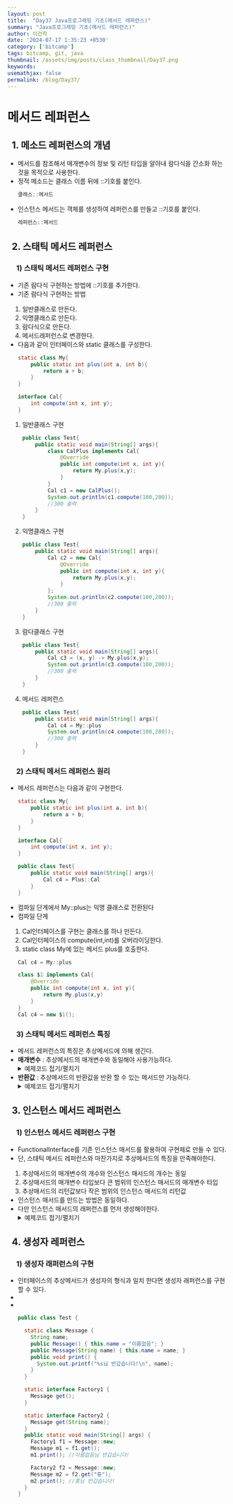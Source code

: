 ```yaml
---
layout: post
title:  "Day37 Java프로그래밍 기초(메서드 레퍼런스)"
summary: "Java프로그래밍 기초(메서드 레퍼런스)"
author: 이건학
date: '2024-07-17 1:35:23 +0530'
category: ['bitcamp']
tags: bitcamp, git, java
thumbnail: /assets/img/posts/class_thumbnail/Day37.png
keywords: 
usemathjax: false
permalink: /blog/Day37/
---
```


<h1> 메서드 레퍼런스 </h1>
<h2 style="margin-left: 10px;"> 1. 메소드 레퍼런스의 개념</h2>
<ul>
<li>메서드를 참조해서 매개변수의 정보 및 리턴 타입을 알아내 람다식을 간소화 하는 것을 목적으로 사용한다.</li>
<li>정적 메소드는 클래스 이름 뒤에 ::기호를 붙인다.</li>

```java
클래스::메서드
```
<li>인스턴스 메서드는 객체를 생성하여 레퍼런스를 만들고 ::기호를 붙인다.</li>

```java
레퍼런스::메서드
```
</ul>
<h2 style="margin-left: 10px;"> 2. 스태틱 메서드 레퍼런스</h2>
<h3 style="margin-left: 20px;"> 1) 스태틱 메서드 레퍼런스 구현 </h3>
<ul>
<li> 기존 람다식 구현하는 방법에 ::기호를 추가한다.</li>
<li> 기존 람다식 구현하는 방법</li>
<ol style="padding-left: 10px;">
<li>일반클래스로 만든다.</li>
<li>익명클래스로 만든다.</li>
<li>람다식으로 만든다.</li>
<li>메서드레퍼런스로 변경한다.</li>
</ol>
<li> 다음과 같이 인터페이스와 static 클래스를 구성한다.</li>

```java
static class My{
    public static int plus(int a, int b){
        return a + b;
    }
}

interface Cal{
    int compute(int x, int y);
}
```
<ol style="padding-left: 10px;">
<li> 일반클래스 구현</li>

```java
public class Test{
    public static void main(String[] args){
        class CalPlus implements Cal{
            @Override
            public int compute(int x, int y){
                return My.plus(x,y);
            }
        }
        Cal c1 = new CalPlus();
        System.out.println(c1.compute(100,200));
        //300 출력
    }
}
```
<li> 익명클래스 구현</li>

```java
public class Test{
    public static void main(String[] args){
        Cal c2 = new Cal{
            @Override
            public int compute(int x, int y){
                return My.plus(x,y);
            }
        };
        System.out.println(c2.compute(100,200));
        //300 출력
    }
}
```
<li> 람다클래스 구현</li>

```java
public class Test{
    public static void main(String[] args){
        Cal c3 = (x, y) -> My.plus(x,y);
        System.out.println(c3.compute(100,200));
        //300 출력
    }
}
```
<li> 메서드 레퍼런스</li>

```java
public class Test{
    public static void main(String[] args){
        Cal c4 = My::plus
        System.out.println(c4.compute(100,200));
        //300 출력
    }
}
```
</ol>
</ul>
<h3 style="margin-left: 20px;"> 2) 스태틱 메서드 레퍼런스 원리 </h3>
<ul>
<li> 메서드 레퍼런스는 다음과 같이 구현한다.</li>

```java
static class My{
    public static int plus(int a, int b){
        return a + b;
    }
}

interface Cal{
    int compute(int x, int y);
}

public class Test{
    public static void main(String[] args){
        Cal c4 = Plus::Cal
    }
}
```
<li> 컴파일 단계에서 My::plus는 익명 클래스로 전환된다</li>
<li> 컴파일 단계</li>
<ol style="padding-left: 10px">
<li>Cal인터페이스를 구현는 클래스를 하나 만든다.</li>
<li>Cal인터페이스의 compute(int,int)를 오버라이딩한다.</li>
<li>static class My에 있는 메서드 plus를 호출한다.</li>
</ol>

```java
Cal c4 = My::plus

class $1 implements Cal{
    @Override
    public int compute(int x, int y){
        return My.plus(x,y)
    }
}
Cal c4 = new $1();
```
</ul>
<h3 style="margin-left: 20px;"> 3) 스태틱 메서드 레퍼런스 특징 </h3>
<ul>
<li>메서드 레퍼런스의 특징은 추상메서드에 의해 생긴다.</li>
<li><b>매개변수</b> : 추상메서드의 매개변수와 동일해야 사용가능하다.</li>
<details>
<summary> 예제코드 접기/펼치기</summary>

```java
  static class MyCalculator {
    public static int plus(int a, int b) return a + b;
    public static int minus(int a, int b) return a - b;
    public static int multiple(int a, int b) return a * b;
    public static int divide(int a, int b) return a / b;
    public static int power(int a) return a * 2;
  }
  interface Calculator {
    int compute(int a, int b);
  }

  public static void main(String[] args){
    //인터페이스의 매개변수 (int,int)
    // -> 메서드 레퍼런스의 매개변수 (int,int)
    Calculator c01 = MyCalculator::plus;      //OK
    Calculator c02 = MyCalculator::minus;     //OK
    Calculator c03 = MyCalculator::multiple;  //OK
    Calculator c04 = MyCalculator::divide;    //OK
    //Calculator c05 = MyCalculator::power;   //NG
  }
```
</details>
<li><b>반환값</b> : 추상메서드의 반환값을 반환 할 수 있는 메서드만 가능하다. </li>
<details>
<summary> 예제코드 접기/펼치기</summary>

```java
 static class MyCalculator {
    public static int plus(int a, int b) {
      return a + b;
    }
  }

  interface Calculator1 {double compute(int a, int b);}
  interface Calculator2 {float compute(int a, int b);}
  interface Calculator3 {short compute(int a, int b);}
  interface Calculator4 {void compute(int a, int b);}
  interface Calculator5 {Object compute(int a, int b);}
  interface Calculator6 {String compute(int a, int b);}

  public static void main(String[] args) {
    // 리턴 타입 int ===> double
    Calculator1 c1 = MyCalculator::plus; // OK!

    // 리턴 타입 int ===> float
    Calculator2 c2 = MyCalculator::plus; // OK!

    // 리턴 타입 int ===> short
    //    Calculator3 c3 = MyCalculator::plus; // 컴파일 오류!

    // 리턴 타입 int ===> void
    Calculator4 c4 = MyCalculator::plus; // OK!

    // 리턴 타입 int ===> Object
    Calculator5 c5 = MyCalculator::plus; // OK!

    // 리턴 타입 int ===> String
    // Calculator6 c6 = MyCalculator::plus; // 컴파일 오류!
  }
```
</details>
</ul>

<h2 style="margin-left: 10px;"> 3. 인스턴스 메서드 레퍼런스</h2>
<h3 style="margin-left: 20px;"> 1) 인스턴스 메서드 레퍼런스 구현 </h3>
<ul>
<li> FunctionalInterface를 기존 인스턴스 매서드를 활용하여 구현체로 만들 수 있다.</li>
<li> 단, 스태틱 메서드 레퍼런스와 마찬가지로 추상메서드의 특징을 만족해야한다.</li>
<ol style="padding-left: 10px;">
<li> 추상매서드의 매개변수의 개수와 인스턴스 매서드의 개수는 동일</li>
<li> 추상매서드의 매개변수 타입보다 큰 범위의 인스턴스 매서드의 매개변수 타입</li>
<li> 추상매서드의 리턴값보다 작은 범위의 인스턴스 매서드의 리턴값</li>
</ol>
<li> 인스턴스 매서드를 만드는 방법은 동일하다.</li>
<li> 다만 인스턴스 매서드의 래퍼런스를 먼저 생성해야한다.</li>
<details>
<summary> 예제코드 접기/펼치기</summary>

```java
public class Test {

  static class Calculator {
    double rate;
    public Calculator(double rate) {this.rate = rate;}
    public double year(int money) {return money * rate / 100;}
    public double month(int money) {return money * rate / 100 / 12;}
    public double day(int money) {return money * rate / 100 / 365;}
    public double bonus() {return 100000;}
  }

  static interface Interest {double compute(int money);}

  public static void main(String[] args) {
    //인스턴스 객체 생성
    Calculator 보통예금 = new Calculator(0.5);

    // 인터페이스 레퍼런스 = 객체::인스턴스매서드
    Interest i1 = 보통예금::year; 

    // 람다 문법으로 표현하면:
    //    Interest i1 = money -> 보통예금.year(money);
    System.out.printf("년 이자: %.1f\n", i1.compute(10_0000_0000));

    i1 = 보통예금::month;
    System.out.printf("월 이자: %.1f\n", i1.compute(10_0000_0000));

    i1 = 보통예금::day;
    System.out.printf("일 이자: %.1f\n", i1.compute(10_0000_0000));
  }
}
```
</details>

</ul>
<h2 style="margin-left: 10px;"> 4. 생성자 레퍼런스</h2>
<h3 style="margin-left: 20px;"> 1) 생성자 래퍼런스의 구현 </h3>
<ul>
<li>인터페이스의 추상메서드가 생성자의 형식과 일치 한다면 생성자 래퍼런스를 구현 할 수 있다.</li>
<li></li>
<li></li>

```java
public class Test {

  static class Message {
    String name;
    public Message() { this.name = "이름없음"; }
    public Message(String name) { this.name = name; }
    public void print() {
      System.out.printf("%s님 반갑습니다!\n", name);
    }
  }

  static interface Factory1 {
    Message get();
  }

  static interface Factory2 {
    Message get(String name);
  }
  public static void main(String[] args) {
    Factory1 f1 = Message::new; 
    Message m1 = f1.get();
    m1.print(); //이름없음님 반갑습니다!

    Factory2 f2 = Message::new; 
    Message m2 = f2.get("홍");
    m2.print(); //홍님 반갑습니다!
  }
}
```
</ul>
